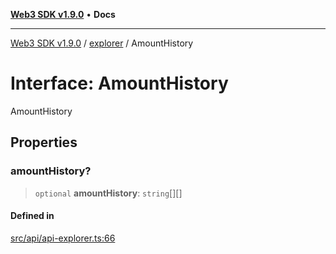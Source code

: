 [**Web3 SDK v1.9.0**](../../../README.md) • **Docs**

***

[Web3 SDK v1.9.0](../../../globals.md) / [explorer](../README.md) / AmountHistory

# Interface: AmountHistory

AmountHistory

## Properties

### amountHistory?

> `optional` **amountHistory**: `string`[][]

#### Defined in

[src/api/api-explorer.ts:66](https://github.com/Mystic-Nayy/alephium-web3/blob/ee41f5e0e7d7fb0b155fe62f05b2ac03772895ca/packages/web3/src/api/api-explorer.ts#L66)
